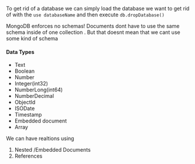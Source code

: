To get rid of a database we can simply load the database we want to get rid of with the `use databaseName` and then execute `db.dropDatabase()`

MongoDB enforces no schemas! Documents dont have to use the same schema inside of one collection . But that doesnt mean that we cant use some kind of schema

#### Data Types 

- Text 
- Boolean 
- Number 
- Integer(int32)
- NumberLong(int64)
- NumberDecimal
- ObjectId
- ISODate
- Timestamp
- Embedded document
- Array

We can have realtions using 

1. Nested /Embedded Documents
2. References